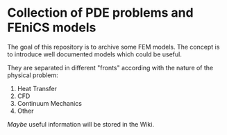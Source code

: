 # Collection of PDE problems and FEniCS models

The goal of this repository is to archive some FEM models. The concept is to introduce well documented models which could be useful.

They are separated in different "fronts" according with the nature of the physical problem:
  1. Heat Transfer
  2. CFD
  3. Continuum Mechanics
  4. Other
  
*Maybe* useful information will be stored in the Wiki.
